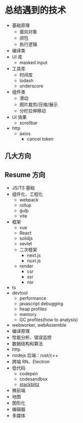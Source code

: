 # 总结遇到的技术

- 基础原理
  - 面向对象
  - 闭包
  - 执行逻辑
- 编译类
- UI 库
  - masked input
- 工具库
  - 时间库
  - lodash
  - underscore
- 组件类
  - 滑动
  - 图片裁剪/压缩/展示
  - 分栏拉伸移动
- UI 效果
  - scrollbar
- http
  - axios
    - cancel token

## 几大方向

## Resume 方向

- JS/TS 基础
- 组件化、工程化
  - webpack
  - rollup
  - gulp
  - vite
- 框架
  - vue
  - React
  - solidjs
  - sevlet
  - 二次框架
    - next.js
    - nuxt.js
  - render
    - csr
    - ssr
    - nsr
- ts
- devtool
  - performance
  - javascript debugging
  - heap profiles
  - memory
  - GC profiles(how to analysis)
- webworker, webAssemble
- 编译原理
- 性能分析、错误监控
- 数据结构和算法
- http
- nodejs 后端：rust/c++
- 跨端 RN、Electron
- 低代码
  - codepen
  - codesandbox
  - [stackblitz](https://stackblitz.com/)
- 微前端
- 地图
- 图形化
- 编辑器
- 多媒体
